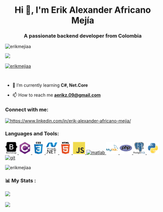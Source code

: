 <h1 align="center">Hi 👋, I'm Erik Alexander Africano Mejía</h1>
<h3 align="center">A passionate backend developer from Colombia</h3>

<p align="left"> <img src="https://komarev.com/ghpvc/?username=erikmejiaa&label=Profile%20views&color=0e75b6&style=flat" alt="erikmejiaa" /> </p>

<!--<img src="https://www.grizzlybit.dev/blog/truth-about-being-a-full-stac-developer/cover.png">-->
<img src="https://miro.medium.com/v2/resize:fit:1400/1*GNFNf_V7rj_C2YUCeZNzsw.jpeg">

<p align="left"> <a href="https://github.com/ryo-ma/github-profile-trophy"><img src="https://github-profile-trophy.vercel.app/?username=erikmejiaa" alt="erikmejiaa" /></a> </p>

<p align="left"> <a href="https://twitter.com/" target="blank"><img src="https://img.shields.io/twitter/follow/?logo=twitter&style=for-the-badge" alt="" /></a> </p>

- 🌱 I’m currently learning **C#, Net.Core**

- 📫 How to reach me **aerikz.09@gmail.com**

<h3 align="left">Connect with me:</h3>
<p align="left">
<a href="https://linkedin.com/in/https://www.linkedin.com/in/erik-alexander-africano-mejia/" target="blank"><img align="center" src="https://raw.githubusercontent.com/rahuldkjain/github-profile-readme-generator/master/src/images/icons/Social/linked-in-alt.svg" alt="https://www.linkedin.com/in/erik-alexander-africano-mejia/" height="30" width="40" /></a>
</p>

<h3 align="left">Languages and Tools:</h3>
<p align="left"> <a href="https://getbootstrap.com" target="_blank" rel="noreferrer"> <img src="https://raw.githubusercontent.com/devicons/devicon/master/icons/bootstrap/bootstrap-plain-wordmark.svg" alt="bootstrap" width="40" height="40"/> </a> <a href="https://www.w3schools.com/cs/" target="_blank" rel="noreferrer"> <img src="https://raw.githubusercontent.com/devicons/devicon/master/icons/csharp/csharp-original.svg" alt="csharp" width="40" height="40"/> </a> <a href="https://www.w3schools.com/css/" target="_blank" rel="noreferrer"> <img src="https://raw.githubusercontent.com/devicons/devicon/master/icons/css3/css3-original-wordmark.svg" alt="css3" width="40" height="40"/> </a> <a href="https://dotnet.microsoft.com/" target="_blank" rel="noreferrer"> <img src="https://raw.githubusercontent.com/devicons/devicon/master/icons/dot-net/dot-net-original-wordmark.svg" alt="dotnet" width="40" height="40"/> </a> <a href="https://www.w3.org/html/" target="_blank" rel="noreferrer"> <img src="https://raw.githubusercontent.com/devicons/devicon/master/icons/html5/html5-original-wordmark.svg" alt="html5" width="40" height="40"/> </a> <a href="https://developer.mozilla.org/en-US/docs/Web/JavaScript" target="_blank" rel="noreferrer"> <img src="https://raw.githubusercontent.com/devicons/devicon/master/icons/javascript/javascript-original.svg" alt="javascript" width="40" height="40"/> </a> <a href="https://www.mathworks.com/" target="_blank" rel="noreferrer"> <img src="https://upload.wikimedia.org/wikipedia/commons/2/21/Matlab_Logo.png" alt="matlab" width="40" height="40"/> </a> <a href="https://www.mysql.com/" target="_blank" rel="noreferrer"> <img src="https://raw.githubusercontent.com/devicons/devicon/master/icons/mysql/mysql-original-wordmark.svg" alt="mysql" width="40" height="40"/> </a> <a href="https://www.php.net" target="_blank" rel="noreferrer"> <img src="https://raw.githubusercontent.com/devicons/devicon/master/icons/php/php-original.svg" alt="php" width="40" height="40"/> </a> <a href="https://www.postgresql.org" target="_blank" rel="noreferrer"> <img src="https://raw.githubusercontent.com/devicons/devicon/master/icons/postgresql/postgresql-original-wordmark.svg" alt="postgresql" width="40" height="40"/> </a> <a href="https://www.python.org" target="_blank" rel="noreferrer"> <img src="https://raw.githubusercontent.com/devicons/devicon/master/icons/python/python-original.svg" alt="python" width="40" height="40"/> </a> <a href="https://git-scm.com/" target="_blank" rel="noreferrer"> <img src="https://www.vectorlogo.zone/logos/git-scm/git-scm-icon.svg" alt="git" width="40" height="40"/> </a> </p>

<!--<p><img align="left" src="https://github-readme-stats.vercel.app/api/top-langs?username=erikmejiaa&show_icons=true&locale=en&layout=compact" alt="erikmejiaa" /></p>-->

<!--<p>&nbsp;<img align="center" src="https://github-readme-stats.vercel.app/api?username=erikmejiaa&show_icons=true&locale=en" alt="erikmejiaa" /></p>-->

<p><img align="center" src="https://github-readme-streak-stats.herokuapp.com/?user=erikmejiaa&theme=highcontrast" alt="erikmejiaa" /></p>

### 📊 My Stats : 

<a href="https://github.com/anuraghazra/github-readme-stats">
  <img align="center" src="https://github-readme-stats.vercel.app/api?username=ErikMejiaA&show_icons=true&theme=highcontrast" /><br><br>
  <img align="center" src="https://github-readme-stats.vercel.app/api/top-langs/?username=ErikMejiaA&layout=compact&theme=highcontrast" />
</a>
